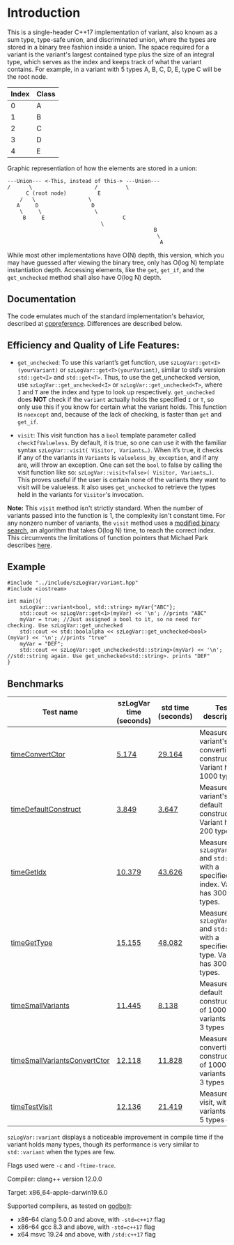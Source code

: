 # Introduction

This is a single-header C++17 implementation of variant, also known as a sum type, type-safe union, and discriminated union, where the types are stored in a binary tree fashion inside a union. The space required for a variant is the variant's largest contained type plus the size of an integral type, which serves as the index and keeps track of what the variant contains. For example, in a variant with 5 types A, B, C, D, E, type C will be the root node.

| Index  | Class|
| ------------- | ------------- |
| 0 | A |
| 1 | B |
| 2 | C |
| 3 | D |
| 4 | E |

Graphic representiation of how the elements are stored in a union:

    ---Union---	<-This, instead of this-> ---Union---
    /	   \	 		        /	      \
          C (root node)			 E
	    /   \				  \
       A     D				   D
        \     \				    \
	     B     E			             C
            				      \
                                                   B
                                                    \
                                                     A
While most other implementations have O(N) depth, this version, which you may have guessed after viewing the binary tree, only has O(log N) template instantiation depth. Accessing elements, like the `get`, `get_if`, and the `get_unchecked` method shall also have O(log N) depth.
## Documentation
The code emulates much of the standard implementation's behavior, described at  [cppreference](https://en.cppreference.com/w/cpp/utility/variant). Differences are described below.


## Efficiency and Quality of Life Features:
* `get_unchecked`: To use this variant’s get function, use `szLogVar::get<I>(yourVariant)` or `szLogVar::get<T>(yourVariant)`, similar to std’s version `std::get<I>` and `std::get<T>`. Thus, to use the get_unchecked version, use `szLogVar::get_unchecked<I>` or `szLogVar::get_unchecked<T>`, where `I` and `T` are the index and type to look up respectively. `get_unchecked` does **NOT** check if the `variant` actually holds the specified `I` or `T`, so only use this if you know for certain what the variant holds. This function is `noexcept` and, because of the lack of checking, is faster than `get` and `get_if`.

* `visit`: This visit function has a `bool` template parameter called `checkIfValueless`. By default, it is true, so one can use it with the familiar syntax `szLogVar::visit( Visitor, Variants…)`. When it’s true, it checks if any of the variants in `Variants` is `valueless_by_exception`, and if any are, will throw an exception. One can set the `bool` to false by calling the visit function like so: `szLogVar::visit<false>( Visitor, Variants…)`. This proves useful if the user is certain none of the variants they want to visit will be valueless. It also uses `get_unchecked` to retrieve the types held in the variants for `Visitor`'s invocation.

**Note:** This `visit` method isn't strictly standard. When the number of variants passed into the function is 1, the complexity isn't constant time. For any nonzero number of variants, the `visit` method uses a [modified binary search](https://en.wikipedia.org/wiki/Binary_search_algorithm#Alternative_procedure), an algorithm that takes O(log N) time, to reach the correct index. This circumvents the limitations of function pointers that Michael Park describes [here](https://mpark.github.io/programming/2019/01/22/variant-visitation-v2/).

## Example

```
#include "../include/szLogVar/variant.hpp"
#include <iostream>

int main(){
    szLogVar::variant<bool, std::string> myVar{"ABC"};
    std::cout << szLogVar::get<1>(myVar) << '\n'; //prints "ABC"
    myVar = true; //Just assigned a bool to it, so no need for checking. Use szLogVar::get_unchecked
    std::cout << std::boolalpha << szLogVar::get_unchecked<bool>(myVar) << '\n'; //prints "true"
    myVar = "DEF";
    std::cout << szLogVar::get_unchecked<std::string>(myVar) << '\n'; //std::string again. Use get_unchecked<std::string>. prints "DEF"
}
```
## Benchmarks

| Test name  | szLogVar time (seconds)| std time (seconds)| Test description
| ------------- | ------------- |-|-|
[timeConvertCtor](test/CompileTimeBenchmarks/timeConvertCtor/testCompileTime.cpp)|[5.174](test/CompileTimeBenchmarks/timeConvertCtor/szLogVarConvertCtor.png)|[29.164](test/CompileTimeBenchmarks/timeConvertCtor/StdVariantConvertCtor.png)|Measures variant's converting constructor. Variant has 1000 types.
[timeDefaultConstruct](test/CompileTimeBenchmarks/timeDefaultConstruct/testCompileTime.cpp)|[3.849](test/CompileTimeBenchmarks/timeDefaultConstruct/szLogVarDefaultConstruct.png)|[3.647](test/CompileTimeBenchmarks/timeDefaultConstruct/StdVariantDefaultConstruct.png)| Measures variant's default constructor. Variant has 200 types.
[timeGetIdx](test/CompileTimeBenchmarks/timeGet/timeGetIdx/testCompileTime.cpp) |[10.379](test/CompileTimeBenchmarks/timeGet/timeGetIdx/szLogVarGetIdx.png)|[43.626](test/CompileTimeBenchmarks/timeGet/timeGetIdx/StdVariantGet.png)| Measures `szLogVar::get` and `std::get`, with a specified index. Variant has 300 types.
[timeGetType](test/CompileTimeBenchmarks/timeGet/timeGetType/testCompileTime.cpp) |[15.155](test/CompileTimeBenchmarks/timeGet/timeGetType/szLogVarGetType.png)|[48.082](test/CompileTimeBenchmarks/timeGet/timeGetType/StdVariantGetType.png)| Measures `szLogVar::get` and `std::get`, with a specified type. Variant has 300 types.
[timeSmallVariants](test/CompileTimeBenchmarks/timeSmallVariants/testCompileTime.cpp) |[11.445](test/CompileTimeBenchmarks/timeSmallVariants/szLogVarSmallCt.png)|[8.138](test/CompileTimeBenchmarks/timeSmallVariants/StdVariantSmallCt.png)| Measures default construction of 1000 variants with 3 types
[timeSmallVariantsConvertCtor](test/CompileTimeBenchmarks/timeSmallVariantsConvertCtor/testCompileTime.cpp) |[12.118](test/CompileTimeBenchmarks/timeSmallVariantsConvertCtor/szLogVarSmallConvertCtor.png)|[11.828](test/CompileTimeBenchmarks/timeSmallVariantsConvertCtor/StdVariantSmallConvertCtor.png)|Measures converting construction of 1000 variants with 3 types
[timeTestVisit](test/CompileTimeBenchmarks/timeTestVisit/testCompileTime.cpp) |[12.136](test/CompileTimeBenchmarks/timeTestVisit/szLogVarVisit.png)|[21.419](test/CompileTimeBenchmarks/timeTestVisit/StdVariantVisit.png)| Measures visit, with 5 variants with 5 types each.

`szLogVar::variant` displays a noticeable improvement in compile time if the variant holds many types, though its performance is very similar to `std::variant` when the types are few.

Flags used were `-c` and `-ftime-trace`. 

Compiler: clang++ version 12.0.0

Target: x86_64-apple-darwin19.6.0

Supported compilers, as tested on [godbolt](https://godbolt.org/z/6oPczjnd6):
* x86-64 clang 5.0.0 and above, with `-std=c++17` flag
* x86-64 gcc 8.3 and above, with `-std=c++17` flag
* x64 msvc 19.24 and above, with `/std:c++17` flag